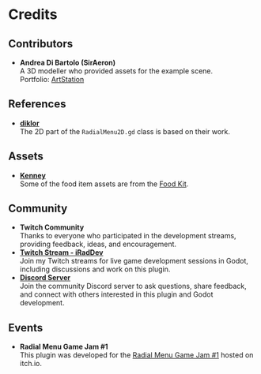 # Credits

## Contributors
- **Andrea Di Bartolo (SirAeron)**  
  A 3D modeller who provided assets for the example scene.  
  Portfolio: [ArtStation](https://www.artstation.com/andreadbx)

## References
- **[diklor](https://github.com/diklor/advanced_radial_menu)**  
  The 2D part of the `RadialMenu2D.gd` class is based on their work.

## Assets
- **[Kenney](https://kenney.nl/)**  
  Some of the food item assets are from the [Food Kit](https://kenney.nl/assets/food-kit).

## Community
- **Twitch Community**  
  Thanks to everyone who participated in the development streams, providing feedback, ideas, and encouragement.
- **[Twitch Stream - iRadDev](https://twitch.tv/iraddev)**  
  Join my Twitch streams for live game development sessions in Godot, including discussions and work on this plugin.
- **[Discord Server](https://discord.com/invite/4YhKaHkcMb)**  
  Join the community Discord server to ask questions, share feedback, and connect with others interested in this plugin and Godot development.

## Events
- **Radial Menu Game Jam #1**  
  This plugin was developed for the [Radial Menu Game Jam #1](https://itch.io/jam/radial-menu-game-jam-1) hosted on itch.io.

